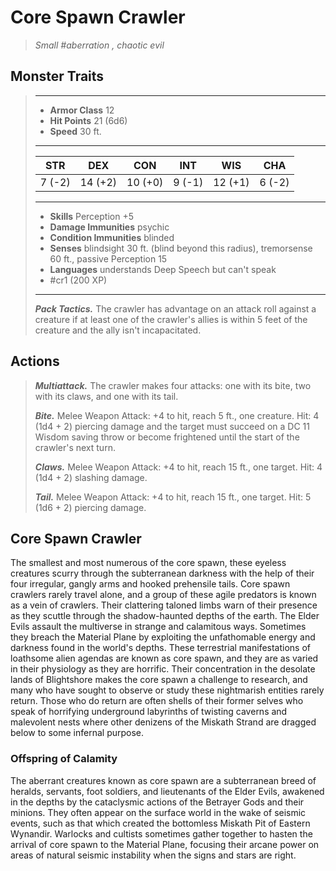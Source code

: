 # Core Spawn Crawler
>*Small #aberration , chaotic evil*
## Monster Traits
>___
>- **Armor Class** 12
>- **Hit Points** 21 (6d6)
>- **Speed** 30 ft.
>___
>|STR|DEX|CON|INT|WIS|CHA|
>|:---:|:---:|:---:|:---:|:---:|:---:|
>|7 (-2)|14 (+2)|10 (+0)|9 (-1)|12 (+1)|6 (-2)|
>___
>- **Skills** Perception +5
>- **Damage Immunities** psychic
>- **Condition Immunities** blinded
>- **Senses** blindsight 30 ft. (blind beyond this radius), tremorsense 60 ft., passive Perception 15
>- **Languages** understands Deep Speech but can't speak
>- #cr1 (200 XP)
>___
>***Pack Tactics.*** The crawler has advantage on an attack roll against a creature if at least one of the crawler's allies is within 5 feet of the creature and the ally isn't incapacitated.  
>
## Actions
>***Multiattack.*** The crawler makes four attacks: one with its bite, two with its claws, and one with its tail.  
>
>***Bite.*** Melee Weapon Attack: +4 to hit, reach 5 ft., one creature. Hit: 4 (1d4 + 2) piercing damage and the target must succeed on a DC 11 Wisdom saving throw or become frightened until the start of the crawler's next turn.  
>
>***Claws.*** Melee Weapon Attack: +4 to hit, reach 15 ft., one target. Hit: 4 (1d4 + 2) slashing damage.  
>
>***Tail.*** Melee Weapon Attack: +4 to hit, reach 15 ft., one target. Hit: 5 (1d6 + 2) piercing damage.
## Core Spawn Crawler
The smallest and most numerous of the core spawn, these eyeless creatures scurry through the subterranean darkness with the help of their four irregular, gangly arms and hooked prehensile tails. Core spawn crawlers rarely travel alone, and a group of these agile predators is known as a vein of crawlers. Their clattering taloned limbs warn of their presence as they scuttle through the shadow-haunted depths of the earth.
The Elder Evils assault the multiverse in strange and calamitous ways. Sometimes they breach the Material Plane by exploiting the unfathomable energy and darkness found in the world's depths. These terrestrial manifestations of loathsome alien agendas are known as core spawn, and they are as varied in their physiology as they are horrific.
Their concentration in the desolate lands of Blightshore makes the core spawn a challenge to research, and many who have sought to observe or study these nightmarish entities rarely return. Those who do return are often shells of their former selves who speak of horrifying underground labyrinths of twisting caverns and malevolent nests where other denizens of the Miskath Strand are dragged below to some infernal purpose.
### Offspring of Calamity
The aberrant creatures known as core spawn are a subterranean breed of heralds, servants, foot soldiers, and lieutenants of the Elder Evils, awakened in the depths by the cataclysmic actions of the Betrayer Gods and their minions. They often appear on the surface world in the wake of seismic events, such as that which created the bottomless Miskath Pit of Eastern Wynandir. Warlocks and cultists sometimes gather together to hasten the arrival of core spawn to the Material Plane, focusing their arcane power on areas of natural seismic instability when the signs and stars are right.